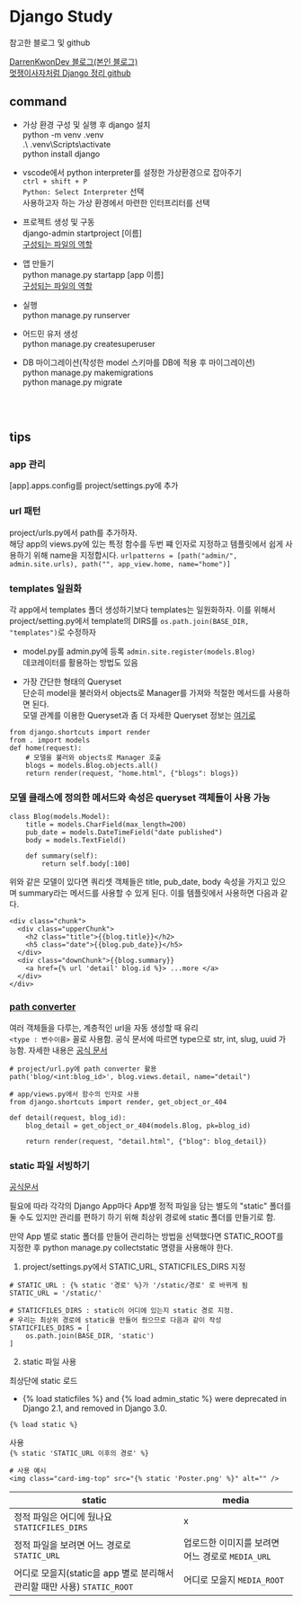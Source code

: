 # Django Study

참고한 블로그 및 github

[DarrenKwonDev 블로그(본인 블로그)](https://darrengwon.tistory.com/category/python%2C%20Selenium%2C%20Django/%F0%9F%94%AB%20Django)  
[멋쟁이사자처럼 Django 정리 github](https://github.com/LikeLionSCH/LikeLion_Django_Study_Summary)

## command

- 가상 환경 구성 및 실행 후 django 설치  
  python -m venv .venv  
  .\ .venv\Scripts\activate  
  python install django

- vscode에서 python interpreter를 설정한 가상환경으로 잡아주기  
  `ctrl + shift + P`  
  `Python: Select Interpreter` 선택  
  사용하고자 하는 가상 환경에서 마련한 인터프리터를 선택

- 프로젝트 생성 및 구동  
  django-admin startproject [이름]  
  [구성되는 파일의 역할](https://darrengwon.tistory.com/343?category=879979)

- 앱 만들기  
  python manage.py startapp [app 이름]  
  [구성되는 파일의 역할](https://darrengwon.tistory.com/343?category=879979)

- 실행  
  python manage.py runserver

- 어드민 유저 생성  
  python manage.py createsuperuser

- DB 마이그레이션(작성한 model 스키마를 DB에 적용 후 마이그레이션)  
  python manage.py makemigrations  
  python manage.py migrate

<br/>
<br/>

## tips

### app 관리

[app].apps.config를 project/settings.py에 추가

### url 패턴

project/urls.py에서 path를 추가하자.  
 해당 app의 views.py에 있는 특정 함수를 두번 쨰 인자로 지정하고
템플릿에서 쉽게 사용하기 위해 name을 지정합시다.
`urlpatterns = [path("admin/", admin.site.urls), path("", app_view.home, name="home")]`

### templates 일원화

각 app에서 templates 폴더 생성하기보다 templates는 일원화하자. 이를 위해서 project/setting.py에서 template의 DIRS를
`os.path.join(BASE_DIR, "templates")`로 수정하자

- model.py를 admin.py에 등록
  `admin.site.register(models.Blog)`  
  데코레이터를 활용하는 방법도 있음

- 가장 간단한 형태의 Queryset  
  단순히 model을 불러와서 objects로 Manager를 가져와
  적절한 메서드를 사용하면 된다.  
  모델 관계를 이용한 Queryset과 좀 더 자세한 Queryset 정보는 [여기로](https://darrengwon.tistory.com/352?category=879979)

```
from django.shortcuts import render
from . import models
def home(request):
    # 모델을 불러와 objects로 Manager 호출
    blogs = models.Blog.objects.all()
    return render(request, "home.html", {"blogs": blogs})
```

### 모델 클래스에 정의한 메서드와 속성은 queryset 객체들이 사용 가능

```
class Blog(models.Model):
    title = models.CharField(max_length=200)
    pub_date = models.DateTimeField("date published")
    body = models.TextField()

    def summary(self):
        return self.body[:100]
```

위와 같은 모델이 있다면 쿼리셋 객체들은 title, pub_date, body 속성을 가지고 있으며 summary라는 메서드를 사용할 수 있게 된다. 이를 템플릿에서 사용하면 다음과 같다.

```
<div class="chunk">
  <div class="upperChunk">
    <h2 class="title">{{blog.title}}</h2>
    <h5 class="date">{{blog.pub_date}}</h5>
  </div>
  <div class="downChunk">{{blog.summary}}
    <a href={% url 'detail' blog.id %}> ...more </a>
  </div>
</div>
```

### [path converter](https://darrengwon.tistory.com/478)

여러 객체들을 다루는, 계층적인 url을 자동 생성할 때 유리  
`<type : 변수이름>` 꼴로 사용함.
공식 문서에 따르면 type으로 str, int, slug, uuid 가능함.
자세한 내용은 [공식 문서](https://docs.djangoproject.com/en/3.1/topics/http/urls/)

```
# project/url.py에 path converter 활용
path('blog/<int:blog_id>', blog.views.detail, name="detail")

# app/views.py에서 함수의 인자로 사용
from django.shortcuts import render, get_object_or_404

def detail(request, blog_id):
    blog_detail = get_object_or_404(models.Blog, pk=blog_id)

    return render(request, "detail.html", {"blog": blog_detail})
```

### static 파일 서빙하기

[공식문서](https://docs.djangoproject.com/en/3.1/howto/static-files/)

필요에 따라 각각의 Django App마다 App별 정적 파일을 담는 별도의 "static" 폴더를 둘 수도 있지만
관리를 편하기 하기 위해 최상위 경로에 static 폴더를 만들기로 함.

만약 App 별로 static 폴더를 만들어 관리하는 방법을 선택했다면
STATIC_ROOT를 지정한 후 python manage.py collectstatic 명령을 사용해야 한다.

1. project/settings.py에서 STATIC_URL, STATICFILES_DIRS 지정

```
# STATIC_URL : {% static '경로' %}가 '/static/경로' 로 바뀌게 됨
STATIC_URL = '/static/'

# STATICFILES_DIRS : static이 어디에 있는지 static 경로 지정.
# 우리는 최상위 경로에 static을 만들어 줬으므로 다음과 같이 작성
STATICFILES_DIRS = [
    os.path.join(BASE_DIR, 'static')
]
```

2. static 파일 사용

최상단에 static 로드

- {% load staticfiles %} and {% load admin_static %} were deprecated in Django 2.1, and removed in Django 3.0.

`{% load static %}`

사용  
`{% static 'STATIC_URL 이후의 경로' %}`

```
# 사용 예시
<img class="card-img-top" src="{% static 'Poster.png' %}" alt="" />
```

| static                                                                   | media                                            |
| ------------------------------------------------------------------------ | ------------------------------------------------ |
| 정적 파일은 어디에 뒀나요 `STATICFILES_DIRS`                             | x                                                |
| 정적 파일을 보려면 어느 경로로 `STATIC_URL`                              | 업로드한 이미지를 보려면 어느 경로로 `MEDIA_URL` |
| 어디로 모을지(static을 app 별로 분리해서 관리할 때만 사용) `STATIC_ROOT` | 어디로 모을지 `MEDIA_ROOT`                       |
